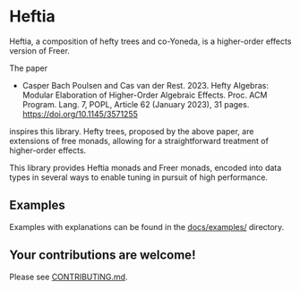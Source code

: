 # Heftia
Heftia, a composition of hefty trees and co-Yoneda, is a higher-order effects
version of Freer.

The paper
* Casper Bach Poulsen and Cas van der Rest. 2023. Hefty Algebras: Modular
    Elaboration of Higher-Order Algebraic Effects. Proc. ACM Program. Lang. 7,
    POPL, Article 62 (January 2023), 31 pages. <https://doi.org/10.1145/3571255>

inspires this library.
Hefty trees, proposed by the above paper, are extensions of free monads,
allowing for a straightforward treatment of higher-order effects.

This library provides Heftia monads and Freer monads, encoded into data
types in several ways to enable tuning in pursuit of high performance.

## Examples
Examples with explanations can be found in the [docs/examples/](docs/examples/) directory.

## Your contributions are welcome!
Please see [CONTRIBUTING.md](CONTRIBUTING.md).
